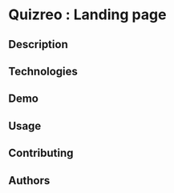 # Quizreo : Landing page

## Description

## Technologies

## Demo

## Usage

## Contributing

## Authors

